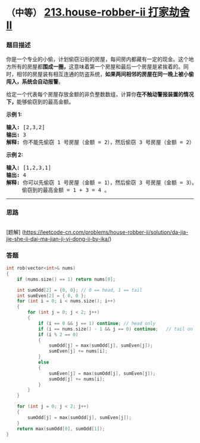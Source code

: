 # `（中等）`  [213.house-robber-ii 打家劫舍 II](https://leetcode-cn.com/problems/house-robber-ii/)

### 题目描述
<p>你是一个专业的小偷，计划偷窃沿街的房屋，每间房内都藏有一定的现金。这个地方所有的房屋都<strong>围成一圈，</strong>这意味着第一个房屋和最后一个房屋是紧挨着的。同时，相邻的房屋装有相互连通的防盗系统，<strong>如果两间相邻的房屋在同一晚上被小偷闯入，系统会自动报警</strong>。</p>

<p>给定一个代表每个房屋存放金额的非负整数数组，计算你<strong>在不触动警报装置的情况下，</strong>能够偷窃到的最高金额。</p>

<p><strong>示例&nbsp;1:</strong></p>

<pre><strong>输入:</strong> [2,3,2]
<strong>输出:</strong> 3
<strong>解释:</strong> 你不能先偷窃 1 号房屋（金额 = 2），然后偷窃 3 号房屋（金额 = 2）, 因为他们是相邻的。
</pre>

<p><strong>示例 2:</strong></p>

<pre><strong>输入:</strong> [1,2,3,1]
<strong>输出:</strong> 4
<strong>解释:</strong> 你可以先偷窃 1 号房屋（金额 = 1），然后偷窃 3 号房屋（金额 = 3）。
&nbsp;    偷窃到的最高金额 = 1 + 3 = 4 。</pre>


---
### 思路
```
```

[题解] (https://leetcode-cn.com/problems/house-robber-ii/solution/da-jia-jie-she-ii-dai-ma-jian-ji-yi-dong-ii-by-ika/)

### 答题
``` C++
int rob(vector<int>& nums)
{
	if (nums.size() == 1) return nums[0];

	int sumOdd[2] = {0, 0};	// 0 == head, 1 == tail
	int sumEven[2] = { 0, 0 };
	for (int i = 0; i < nums.size(); i++)
	{
		for (int j = 0; j < 2; j++)
		{
			if (i == 0 && j == 1) continue;	// head only
			if (i == nums.size() - 1 && j == 0) continue;	// tail only
			if (i % 2 == 0)
			{
				sumOdd[j] = max(sumOdd[j], sumEven[j]);
				sumEven[j] += nums[i];
			}
			else
			{
				sumEven[j] = max(sumOdd[j], sumEven[j]);
				sumOdd[j] += nums[i];
			}
		}
	}

	for (int j = 0; j < 2; j++)
	{
		sumOdd[j] = max(sumOdd[j], sumEven[j]);
	}
	return max(sumOdd[0], sumOdd[1]);
}
```
